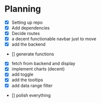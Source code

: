 # Planning 
- [x] Setting up repo
- [x] Add dependencies
- [x] Decide routes
- [x] a decent functionable navbar just to move
- [x] add the backend 
- [] generate functions
- [x] fetch from backend and display 
- [x] implement charts (decent)
- [x] add toggle
- [x] add the tooltips
- [x] add data range filter
- [] polish everything 

